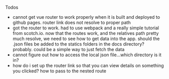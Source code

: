 Todos
- cannot get vue router to work properly when it is built and deployed to github pages. router link does not resolve to proper path
- got the router to work. had to use webpack and a really simple tutorial from scotch.io. now that the routes work, and the relatives path pretty much resolve, we need to see how to get data into the app. should the .json files be added to the statics folders in the docs directory? probably. could be a simple way to just fetch the data
- cannot figure out how to access the local json file...which directory is it in?
- how do i set up the router link so that you can view details on something you clicked? how to pass to the nested route